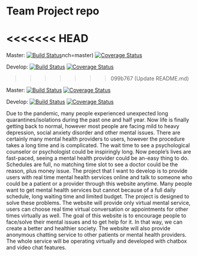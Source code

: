 # Team Project repo
<<<<<<< HEAD
=======

Master:
[![Build Status](https://app.travis-ci.com/gcivil-nyu-org/Team_Team1_CS-GY-6063-Fall2021.svg?branch=develop)](https://app.travis-ci.com/gcivil-nyu-org/Team_Team1_CS-GY-6063-Fall2021)nch=master)
[![Coverage Status](https://coveralls.io/repos/github/gcivil-nyu-org/Team_Team1_CS-GY-6063-Fall2021/badge.svg?branch=master)](https://coveralls.io/github/gcivil-nyu-org/Team_Team1_CS-GY-6063-Fall2021?branch=master)

Develop: [![Build Status](https://app.travis-ci.com/gcivil-nyu-org/Team_Team1_CS-GY-6063-Fall2021.svg?branch=develop)](https://app.travis-ci.com/gcivil-nyu-org/Team_Team1_CS-GY-6063-Fall2021)
[![Coverage Status](https://coveralls.io/repos/github/gcivil-nyu-org/Team_Team1_CS-GY-6063-Fall2021/badge.svg?branch=develop&kill_cache=1)](https://coveralls.io/github/gcivil-nyu-org/Team_Team1_CS-GY-6063-Fall2021?branch=develop&kill_cache=1)


>>>>>>> 099b767 (Update README.md)

Master:
[![Build Status](https://app.travis-ci.com/gcivil-nyu-org/Team_Team1_CS-GY-6063-Fall2021.svg?branch=master)](https://app.travis-ci.com/gcivil-nyu-org/Team_Team1_CS-GY-6063-Fall2021)
[![Coverage Status](https://coveralls.io/repos/github/gcivil-nyu-org/Team_Team1_CS-GY-6063-Fall2021/badge.svg?branch=master)](https://coveralls.io/github/gcivil-nyu-org/Team_Team1_CS-GY-6063-Fall2021?branch=master)

Develop:
[![Build Status](https://app.travis-ci.com/gcivil-nyu-org/Team_Team1_CS-GY-6063-Fall2021.svg?branch=develop)](https://app.travis-ci.com/gcivil-nyu-org/Team_Team1_CS-GY-6063-Fall2021)
[![Coverage Status](https://coveralls.io/repos/github/gcivil-nyu-org/Team_Team1_CS-GY-6063-Fall2021/badge.svg?branch=develop)](https://coveralls.io/github/gcivil-nyu-org/Team_Team1_CS-GY-6063-Fall2021?branch=develop)

Due to the pandemic, many people experienced unexpected long quarantines/isolations during the past one and half year. Now life is finally getting back to normal, however most people are facing mild to heavy depression, social anxiety disorder and other mental issues. There are certainly many mental health providers to users, however the procedure takes a long time and is complicated. The wait time to see a psychological counselor or psychologist could be inspiringly long. Now people’s lives are fast-paced, seeing a mental health provider could be an-easy thing to do. Schedules are full, no matching time slot to see a doctor could be the reason, plus money issue. The project that I want to develop is to provide users with real time mental health services online and talk to someone who could be a patient or a provider through this website anytime. Many people want to get mental health services but cannot because of a full daily schedule, long waiting time and limited budget. The project is designed to solve these problems. The website will provide only virtual mental service, users can choose real time virtual conversation or appointments for other times virtually as well. The goal of this website is to encourage people to face/solve their mental issues and to get help for it. In that way, we can create a better and healthier society. The website will also provide anonymous chatting service to other patients or mental health providers. The whole service will be operating virtually and developed with chatbox and video chat features.

